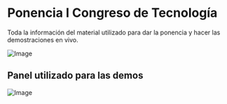 # **Ponencia I Congreso de Tecnología**  

Toda la información del material utilizado para dar la ponencia y hacer las demostraciones en vivo.

![Image][1] 

 [1]: https://github.com/fgcoca/Chats/blob/master/9-2-19-Ponencia-FPGAs-Congreso-Tecnologia-Malaga/Images/Cartel-congreso.jpg
 
 ## **Panel utilizado para las demos**
 
 ![Image][2] 

 [2]: https://github.com/fgcoca/Chats/blob/master/9-2-19-Ponencia-FPGAs-Congreso-Tecnologia-Malaga/Images/Panel.png
 

